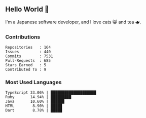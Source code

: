 ## Hello World 👋

I'm a Japanese software developer, and I love cats 😺 and tea 🫖.

### Contributions

    Repositories   : 164
    Issues         : 440
    Commits        : 7531
    Pull-Requests  : 685
    Stars Earned   : 5
    Contributed To : 9

### Most Used Languages

    TypeScript 33.06% | ████████████████████
    Ruby       14.94% | █████████
    Java       10.60% | ██████
    HTML        8.90% | █████
    Dart        8.78% | █████
